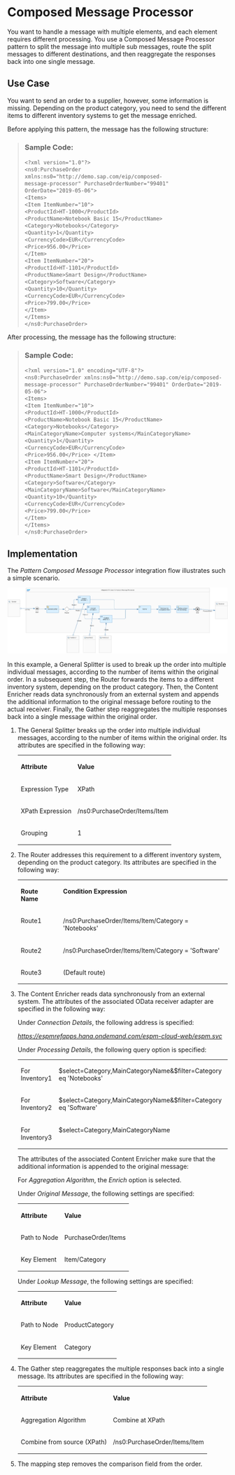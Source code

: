 <!-- loio353a11956dbc43d8a6146330e16680e4 -->

# Composed Message Processor

You want to handle a message with multiple elements, and each element requires different processing. You use a Composed Message Processor pattern to split the message into multiple sub messages, route the split messages to different destinations, and then reaggregate the responses back into one single message.



<a name="loio353a11956dbc43d8a6146330e16680e4__section_p1v_wsh_xjb"/>

## Use Case

You want to send an order to a supplier, however, some information is missing. Depending on the product category, you need to send the different items to different inventory systems to get the message enriched.

Before applying this pattern, the message has the following structure:

> ### Sample Code:  
> ```
> <?xml version="1.0"?>
> <ns0:PurchaseOrder
> xmlns:ns0="http://demo.sap.com/eip/composed-
> message-processor" PurchaseOrderNumber="99401"
> OrderDate="2019-05-06">
> <Items>
> <Item ItemNumber="10">
> <ProductId>HT-1000</ProductId>
> <ProductName>Notebook Basic 15</ProductName>
> <Category>Notebooks</Category>
> <Quantity>1</Quantity>
> <CurrencyCode>EUR</CurrencyCode>
> <Price>956.00</Price>
> </Item>
> <Item ItemNumber="20">
> <ProductId>HT-1101</ProductId>
> <ProductName>Smart Design</ProductName>
> <Category>Software</Category>
> <Quantity>10</Quantity>
> <CurrencyCode>EUR</CurrencyCode>
> <Price>799.00</Price>
> </Item>
> </Items>
> </ns0:PurchaseOrder>
> ```

After processing, the message has the following structure:

> ### Sample Code:  
> ```
> <?xml version="1.0" encoding="UTF-8"?> 
> <ns0:PurchaseOrder xmlns:ns0="http://demo.sap.com/eip/composed-message-processor" PurchaseOrderNumber="99401" OrderDate="2019-05-06"> 
> <Items> 
> <Item ItemNumber="10"> 
> <ProductId>HT-1000</ProductId> 
> <ProductName>Notebook Basic 15</ProductName> 
> <Category>Notebooks</Category> 
> <MainCategoryName>Computer systems</MainCategoryName> 
> <Quantity>1</Quantity> 
> <CurrencyCode>EUR</CurrencyCode> 
> <Price>956.00</Price> </Item> 
> <Item ItemNumber="20"> 
> <ProductId>HT-1101</ProductId> 
> <ProductName>Smart Design</ProductName> 
> <Category>Software</Category> 
> <MainCategoryName>Software</MainCategoryName> 
> <Quantity>10</Quantity> 
> <CurrencyCode>EUR</CurrencyCode> 
> <Price>799.00</Price> 
> </Item> 
> </Items> 
> </ns0:PurchaseOrder>
> ```



<a name="loio353a11956dbc43d8a6146330e16680e4__section_hdd_vsh_xjb"/>

## Implementation

The *Pattern Composed Message Processor* integration flow illustrates such a simple scenario.

![](images/Pattern_ComposedMessageProcessor_44b9b89.png)

In this example, a General Splitter is used to break up the order into multiple individual messages, according to the number of items within the original order. In a subsequent step, the Router forwards the items to a different inventory system, depending on the product category. Then, the Content Enricher reads data synchronously from an external system and appends the additional information to the original message before routing to the actual receiver. Finally, the Gather step reaggregates the multiple responses back into a single message within the original order.

1.  The General Splitter breaks up the order into multiple individual messages, according to the number of items within the original order. Its attributes are specified in the following way:


    <table>
    <tr>
    <th valign="top">

    Attribute
    
    </th>
    <th valign="top">

    Value
    
    </th>
    </tr>
    <tr>
    <td valign="top">
    
    Expression Type
    
    </td>
    <td valign="top">
    
    XPath
    
    </td>
    </tr>
    <tr>
    <td valign="top">
    
    XPath Expression
    
    </td>
    <td valign="top">
    
    /ns0:PurchaseOrder/Items/Item
    
    </td>
    </tr>
    <tr>
    <td valign="top">
    
    Grouping
    
    </td>
    <td valign="top">
    
    1
    
    </td>
    </tr>
    </table>
    
2.  The Router addresses this requirement to a different inventory system, depending on the product category. Its attributes are specified in the following way:


    <table>
    <tr>
    <th valign="top">

    Route Name
    
    </th>
    <th valign="top">

    Condition Expression
    
    </th>
    </tr>
    <tr>
    <td valign="top">
    
    Route1
    
    </td>
    <td valign="top">
    
    /ns0:PurchaseOrder/Items/Item/Category = 'Notebooks'
    
    </td>
    </tr>
    <tr>
    <td valign="top">
    
    Route2
    
    </td>
    <td valign="top">
    
    /ns0:PurchaseOrder/Items/Item/Category = 'Software'
    
    </td>
    </tr>
    <tr>
    <td valign="top">
    
    Route3
    
    </td>
    <td valign="top">
    
    \(Default route\)
    
    </td>
    </tr>
    </table>
    
3.  The Content Enricher reads data synchronously from an external system. The attributes of the associated OData receiver adapter are specified in the following way:

    Under *Connection Details*, the following address is specified:

    *https://espmrefapps.hana.ondemand.com/espm-cloud-web/espm.svc*

    Under *Processing Details*, the following query option is specified:


    <table>
    <tr>
    <td valign="top">
    
    For Inventory1
    
    </td>
    <td valign="top">
    
    $select=Category,MainCategoryName&$filter=Category eq 'Notebooks'
    
    </td>
    </tr>
    <tr>
    <td valign="top">
    
    For Inventory2
    
    </td>
    <td valign="top">
    
    $select=Category,MainCategoryName&$filter=Category eq 'Software'
    
    </td>
    </tr>
    <tr>
    <td valign="top">
    
    For Inventory3
    
    </td>
    <td valign="top">
    
    $select=Category,MainCategoryName
    
    </td>
    </tr>
    </table>
    
    The attributes of the associated Content Enricher make sure that the additional information is appended to the original message:

    For *Aggregation Algorithm*, the *Enrich* option is selected.

    Under *Original Message*, the following settings are specified:


    <table>
    <tr>
    <th valign="top">

    Attribute
    
    </th>
    <th valign="top">

    Value
    
    </th>
    </tr>
    <tr>
    <td valign="top">
    
    Path to Node
    
    </td>
    <td valign="top">
    
    PurchaseOrder/Items
    
    </td>
    </tr>
    <tr>
    <td valign="top">
    
    Key Element
    
    </td>
    <td valign="top">
    
    Item/Category
    
    </td>
    </tr>
    </table>
    
    Under *Lookup Message*, the following settings are specified:


    <table>
    <tr>
    <th valign="top">

    Attribute
    
    </th>
    <th valign="top">

    Value
    
    </th>
    </tr>
    <tr>
    <td valign="top">
    
    Path to Node
    
    </td>
    <td valign="top">
    
    ProductCategory
    
    </td>
    </tr>
    <tr>
    <td valign="top">
    
    Key Element
    
    </td>
    <td valign="top">
    
    Category
    
    </td>
    </tr>
    </table>
    
4.  The Gather step reaggregates the multiple responses back into a single message. Its attributes are specified in the following way:


    <table>
    <tr>
    <th valign="top">

    Attribute
    
    </th>
    <th valign="top">

    Value
    
    </th>
    </tr>
    <tr>
    <td valign="top">
    
    Aggregation Algorithm
    
    </td>
    <td valign="top">
    
    Combine at XPath
    
    </td>
    </tr>
    <tr>
    <td valign="top">
    
    Combine from source \(XPath\)
    
    </td>
    <td valign="top">
    
    /ns0:PurchaseOrder/Items/Item
    
    </td>
    </tr>
    </table>
    
5.  The mapping step removes the comparison field from the order.


